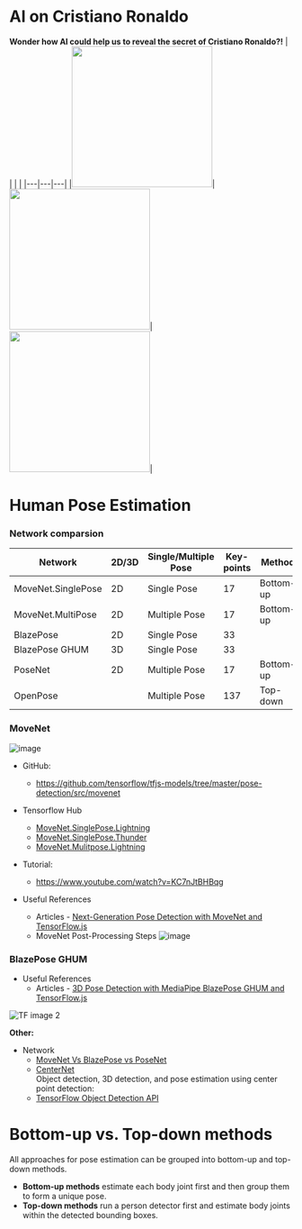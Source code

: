 # AI on Cristiano Ronaldo
**Wonder how AI could help us to reveal the secret of Cristiano Ronaldo?!**
|   |   |   |
|---|---|---|
|<img src="https://user-images.githubusercontent.com/40123599/172683240-c60f2fb1-c80e-4d6b-bcd5-eea9358f5045.jpg" width="250" height="250">|<img src="https://user-images.githubusercontent.com/40123599/172683871-5922b438-cf00-4658-b4cc-2a26c0c140d3.gif" width="250" height="250">|<img src="https://user-images.githubusercontent.com/40123599/172684491-43e42457-8976-4fdf-8ecf-1318b10debf3.png" width="250" height="250">|


# Human Pose Estimation
### Network comparsion
|Network|2D/3D|Single/Multiple Pose|Key-points|Method|
|---|---|---|---|---|
|MoveNet.SinglePose|2D|Single Pose|17|Bottom-up|
|MoveNet.MultiPose|2D|Multiple Pose|17|Bottom-up|
|BlazePose|2D|Single Pose|33| |
|BlazePose GHUM|3D|Single Pose|33| |
|PoseNet|2D|Multiple Pose|17|Bottom-up|
|OpenPose| |Multiple Pose|137|Top-down|


### **MoveNet** 
![image](https://user-images.githubusercontent.com/40123599/173201089-83bf6c34-3010-4423-b05f-1edd666d818a.png)

- GitHub: 
  - https://github.com/tensorflow/tfjs-models/tree/master/pose-detection/src/movenet
- Tensorflow Hub
  - [MoveNet.SinglePose.Lightning](https://tfhub.dev/google/movenet/singlepose/lightning/4)
  - [MoveNet.SinglePose.Thunder](https://tfhub.dev/google/movenet/singlepose/thunder/4)
  - [MoveNet.Mulitpose.Lightning](https://tfhub.dev/google/movenet/multipose/lightning/1)
- Tutorial:
  - https://www.youtube.com/watch?v=KC7nJtBHBqg  

- Useful References
  - Articles - [Next-Generation Pose Detection with MoveNet and TensorFlow.js](https://blog.tensorflow.org/2021/05/next-generation-pose-detection-with-movenet-and-tensorflowjs.html)
  - MoveNet Post-Processing Steps 
    ![image](https://user-images.githubusercontent.com/40123599/173198162-249b5545-4fe3-42f7-9430-797103c02384.png)

### **BlazePose GHUM** 
- Useful References
  - Articles - [3D Pose Detection with MediaPipe BlazePose GHUM and TensorFlow.js](https://blog.tensorflow.org/2021/08/3d-pose-detection-with-mediapipe-blazepose-ghum-tfjs.html)

![TF image 2](https://user-images.githubusercontent.com/40123599/173200278-6eade188-2f43-4c21-8ec6-855ebed1f2c4.gif)

**Other:**  
- Network
  - [MoveNet Vs BlazePose vs PoseNet](https://github.com/tensorflow/tfjs-models/tree/master/pose-detection)
  - [CenterNet](https://github.com/xingyizhou/CenterNet)  
    Object detection, 3D detection, and pose estimation using center point detection:
  - [TensorFlow Object Detection API](https://github.com/tensorflow/models/tree/master/research/object_detection)
  
 
# Bottom-up vs. Top-down methods
All approaches for pose estimation can be grouped into bottom-up and top-down methods.

- **Bottom-up methods** estimate each body joint first and then group them to form a unique pose.
- **Top-down methods** run a person detector first and estimate body joints within the detected bounding boxes.


